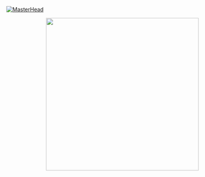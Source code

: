 [![MasterHead](https://i.pinimg.com/originals/4f/79/d1/4f79d16b5be08fbbdfd8a1978bb59075.gif)](https://rishavchanda.io)

<img align="right" alt="" width="400" src="https://www.gifcen.com/wp-content/uploads/2022/08/coffee-gif-1.gif">
